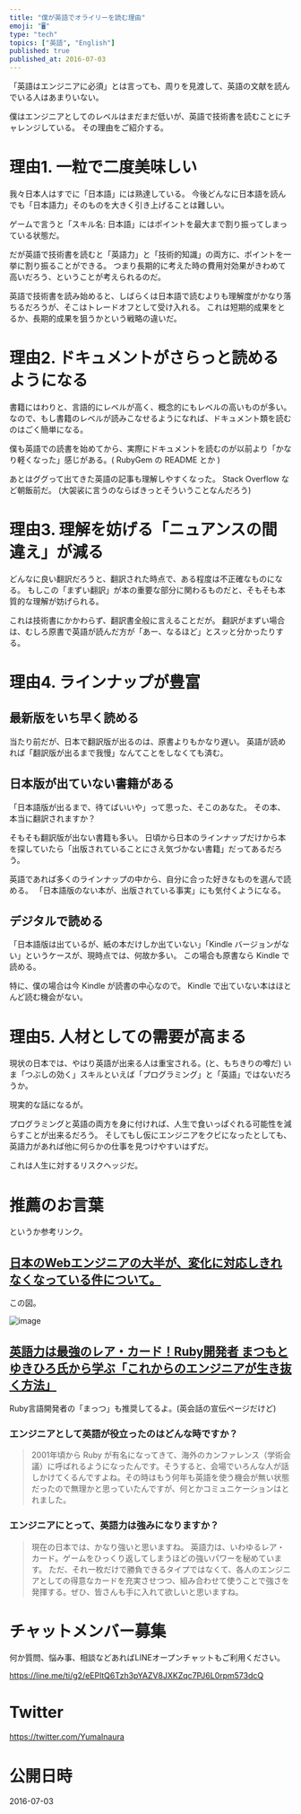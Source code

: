```yaml
---
title: "僕が英語でオライリーを読む理由"
emoji: "🖥"
type: "tech"
topics: ["英語", "English"]
published: true
published_at: 2016-07-03
---
```


「英語はエンジニアに必須」とは言っても、周りを見渡して、英語の文献を読んでいる人はあまりいない。

僕はエンジニアとしてのレベルはまだまだ低いが、英語で技術書を読むことにチャレンジしている。
その理由をご紹介する。

# 理由1. 一粒で二度美味しい

我々日本人はすでに「日本語」には熟達している。
今後どんなに日本語を読んでも「日本語力」そのものを大きく引き上げることは難しい。

ゲームで言うと「スキル名: 日本語」にはポイントを最大まで割り振ってしまっている状態だ。

だが英語で技術書を読むと「英語力」と「技術的知識」の両方に、ポイントを一挙に割り振ることができる。
つまり長期的に考えた時の費用対効果がきわめて高いだろう、ということが考えられるのだ。

英語で技術書を読み始めると、しばらくは日本語で読むよりも理解度がかなり落ちるだろうが、そこはトレードオフとして受け入れる。
これは短期的成果をとるか、長期的成果を狙うかという戦略の違いだ。

# 理由2. ドキュメントがさらっと読めるようになる

書籍にはわりと、言語的にレベルが高く、概念的にもレベルの高いものが多い。
なので、もし書籍のレベルが読みこなせるようになれば、ドキュメント類を読むのはごく簡単になる。

僕も英語での読書を始めてから、実際にドキュメントを読むのが以前より「かなり軽くなった」感じがある。( RubyGem の README とか )

あとはググって出てきた英語の記事も理解しやすくなった。
Stack Overflow など朝飯前だ。
(大袈裟に言うのならばきっとそういうことなんだろう)

# 理由3. 理解を妨げる「ニュアンスの間違え」が減る

どんなに良い翻訳だろうと、翻訳された時点で、ある程度は不正確なものになる。
もしこの「まずい翻訳」が本の重要な部分に関わるものだと、そもそも本質的な理解が妨げられる。

これは技術書にかかわらず、翻訳書全般に言えることだが。
翻訳がまずい場合は、むしろ原書で英語が読んだ方が「あー、なるほど」とスッと分かったりする。

# 理由4. ラインナップが豊富

## 最新版をいち早く読める

当たり前だが、日本で翻訳版が出るのは、原書よりもかなり遅い。
英語が読めれば「翻訳版が出るまで我慢」なんてことをしなくても済む。

## 日本版が出ていない書籍がある

「日本語版が出るまで、待てばいいや」って思った、そこのあなた。
その本、本当に翻訳されますか？

そもそも翻訳版が出ない書籍も多い。
日頃から日本のラインナップだけから本を探していたら「出版されていることにさえ気づかない書籍」だってあるだろう。

英語であれば多くのラインナップの中から、自分に合った好きなものを選んで読める。
「日本語版のない本が、出版されている事実」にも気付くようになる。

## デジタルで読める

「日本語版は出ているが、紙の本だけしか出ていない」「Kindle バージョンがない」というケースが、現時点では、何故か多い。
この場合も原書なら Kindle で読める。

特に、僕の場合は今 Kindle が読書の中心なので。
Kindle で出ていない本はほとんど読む機会がない。

# 理由5. 人材としての需要が高まる

現状の日本では、やはり英語が出来る人は重宝される。(と、もちきりの噂だ)
いま「つぶしの効く」スキルといえば「プログラミング」と「英語」ではないだろうか。

現実的な話になるが。

プログラミングと英語の両方を身に付ければ、人生で食いっぱぐれる可能性を減らすことが出来るだろう。
そしてもし仮にエンジニアをクビになったとしても、英語力があれば他に何らかの仕事を見つけやすいはずだ。

これは人生に対するリスクヘッジだ。


# 推薦のお言葉

というか参考リンク。

## [日本のWebエンジニアの大半が、変化に対応しきれなくなっている件について。](http://d.hatena.ne.jp/tomoya/20160410/1460274822)

この図。

![image](https://qiita-image-store.s3.amazonaws.com/0/89618/a1172284-8d72-e6b1-93f6-5ecde61ae2d6.png)


## [英語力は最強のレア・カード！Ruby開発者 まつもとゆきひろ氏から学ぶ「これからのエンジニアが生き抜く方法」](http://eikaiwa.dmm.com/blog/interview/matz/)

Ruby言語開発者の「まっつ」も推奨してるよ。(英会話の宣伝ページだけど)

### エンジニアとして英語が役立ったのはどんな時ですか？

>2001年頃から Ruby が有名になってきて、海外のカンファレンス（学術会議）に呼ばれるようになったんです。そうすると、会場でいろんな人が話しかけてくるんですよね。その時はもう何年も英語を使う機会が無い状態だったので無理かと思っていたんですが、何とかコミュニケーションはとれました。

### エンジニアにとって、英語力は強みになりますか？

>現在の日本では、かなり強いと思いますね。
英語力は、いわゆるレア・カード。ゲームをひっくり返してしまうほどの強いパワーを秘めています。
ただ、それ一枚だけで勝負できるタイプではなくて、各人のエンジニアとしての得意なカードを充実させつつ、組み合わせて使うことで強さを発揮する。ぜひ、皆さんも手に入れて欲しいと思いますね。








<!-- Update From Qiita API -->

# チャットメンバー募集


何か質問、悩み事、相談などあればLINEオープンチャットもご利用ください。

https://line.me/ti/g2/eEPltQ6Tzh3pYAZV8JXKZqc7PJ6L0rpm573dcQ





# Twitter


https://twitter.com/YumaInaura


<!-- Update From Qiita API -->



# 公開日時

2016-07-03
